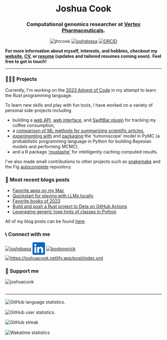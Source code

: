 <h1 align="center">Joshua Cook</h1>
<h3 align="center">Computational genomics researcher at <a href=https://www.vrtx.com>Vertex Pharmaceuticals</a>.</h3>

<p align="center">
    <img src="https://komarev.com/ghpvc/?username=jhrcook&label=Profile%20views&color=0e75b6&style=flat" alt="jhrcook" />
    <a href="https://twitter.com/joshdoesa" target="blank"><img src="https://img.shields.io/badge/@-JoshDoesA-000000?logo=x&style=flat" alt="joshdoesa" /></a>
    <a href="https://orcid.org/0000-0001-9815-6879" target="blank"><img src="https://img.shields.io/badge/ORCID-0000--0001--9815--6879-A6CE39?logo=orcid" alt="ORCID" /></a>
</p>

**For more information about myself, interests, and hobbies, checkout my [website](https://joshuacook.netlify.app), [CV](https://joshuacook.netlify.app/files/Joshua%20Cook%20CV.pdf), or [resume](https://rxresu.me/jhrcook/joshua-cook-resume) (updates and tailored resumes coming soon).**
**Feel free to get in touch!**

---

### 👨🏻‍💻 Projects

Currently, I'm working on the [2023 Advent of Code](https://github.com/jhrcook/advent-of-code-2023-rust) in my attempt to learn the Rust programming language.

To learn new skills and play with fun tools, I have worked on a variety of personal side-projects including

- building a [web API](https://github.com/jhrcook/coffee-counter-api), [web interface](https://github.com/jhrcook/coffee-counter-streamlit), and [SwiftBar plugin](https://github.com/jhrcook/SwiftBar-Plugins/blob/master/coffee-tracker.1h.py) for tracking my coffee consumption,
- a [comparison of ML methods for summarizing scientific articles](https://github.com/jhrcook/sci-article-summarization),
- [experimenting with](https://github.com/jhrcook/pymc-tumoroscope) and [packaging](https://github.com/jhrcook/tumoroscope-pymc) the 'tumoroscope' model in PyMC (a probabilistic programming language in Python for building Bayesian models and performing MCMC),
- and a R package ['mustashe'](https://github.com/jhrcook/mustashe) for intelligently caching computed results.

I've also made small contributions to other projects such as [snakemake](https://github.com/snakemake/snakemake) and the Fig [autocomplete](https://github.com/withfig/autocomplete) repository.

### 📝 Most recent blogs posts

<!-- BLOG-POST-LIST:START -->
- [Favorite apps on my Mac](https://joshuacook.netlify.app/post/favorite-apps/)
- [Quickstart for playing with LLMs locally](https://joshuacook.netlify.app/post/ollama-quickstart/)
- [Favorite books of 2023](https://joshuacook.netlify.app/post/2023-book-review/)
- [Build and push a Rust project to Deta on GitHub Actions](https://joshuacook.netlify.app/post/rust-deta-push/)
- [Leveraging generic type hints of classes in Python](https://joshuacook.netlify.app/post/generic-typehinting-classes/)
<!-- BLOG-POST-LIST:END -->

All of my blog posts can be found [here](https://joshuacook.netlify.app/post/).

### 📞 Connect with me

<a href="https://twitter.com/joshdoesa" target="blank"><img align="center" src="https://raw.githubusercontent.com/rahuldkjain/github-profile-readme-generator/master/src/images/icons/Social/twitter.svg" alt="joshdoesa" height="30" width="40" /></a>
<a href="https://www.linkedin.com/in/joshuahrcook" target="blank"><img align="center" src="assets/logos/linked-in-logo.png" alt="LinkedIn" height="40" width="40" /></a>
<a href="https://instagram.com/bostonprick" target="blank"><img align="center" src="https://raw.githubusercontent.com/rahuldkjain/github-profile-readme-generator/master/src/images/icons/Social/instagram.svg" alt="bostonprick" height="30" width="40" /></a>
<a href="/https://joshuacook.netlify.app/post/index.xml" target="blank"><img align="center" src="https://raw.githubusercontent.com/rahuldkjain/github-profile-readme-generator/master/src/images/icons/Social/rss.svg" alt="https://joshuacook.netlify.app/post/index.xml" height="30" width="40" /></a>

### 💸 Support me

<p>
    <a href="https://www.buymeacoffee.com/joshuacook"> <img align="left" src="https://cdn.buymeacoffee.com/buttons/v2/default-yellow.png" height="40" width="168" alt="joshuacook" /></a>
</p>
<br>
<br>

---

<p>
    <img align="center" src="https://github-readme-stats.vercel.app/api/top-langs/?username=jhrcook&hide_progress=true" alt="GitHub language statistics."/>
</p>

<p>
    <img align="center" src="https://github-readme-stats.vercel.app/api?username=jhrcook&show_icons=true&bg_color=00000000&locale=en" alt="GitHub user statistics."/>
</p>

<p>
    <img align="center" src="https://streak-stats.demolab.com/?user=jhrcook" alt="GitHub streak"/>
</p>

<p>
    <img align="center" src="https://github-readme-stats.vercel.app/api/wakatime?username=jhrcook&layout=compact" alt="Wakatime statistics"/>
</p>
